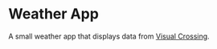# Weather App
A small weather app that displays data from [Visual Crossing](https://www.visualcrossing.com/).
